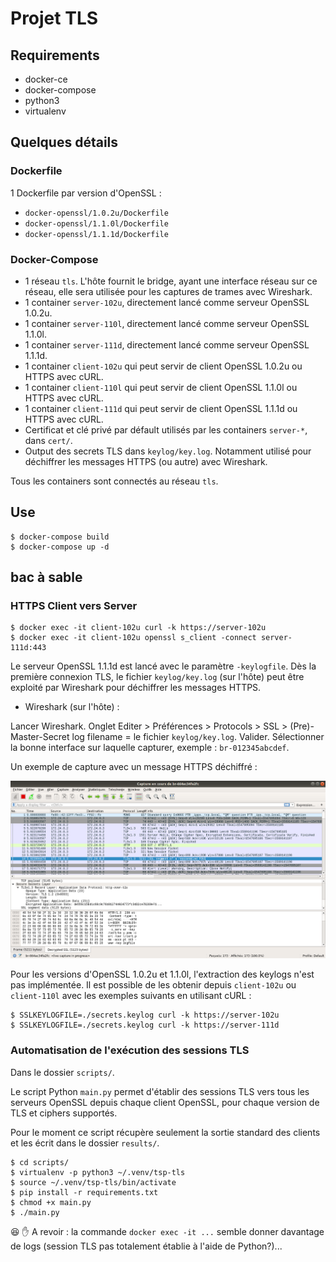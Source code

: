 # Projet TLS

## Requirements

- docker-ce
- docker-compose
- python3
- virtualenv

## Quelques détails

### Dockerfile

1 Dockerfile par version d'OpenSSL :
- `docker-openssl/1.0.2u/Dockerfile`
- `docker-openssl/1.1.0l/Dockerfile`
- `docker-openssl/1.1.1d/Dockerfile`

### Docker-Compose

- 1 réseau `tls`. L'hôte fournit le bridge, ayant une interface réseau sur ce réseau, elle sera utilisée pour les captures de trames avec Wireshark.
- 1 container `server-102u`, directement lancé comme serveur OpenSSL 1.0.2u.
- 1 container `server-110l`, directement lancé comme serveur OpenSSL 1.1.0l.
- 1 container `server-111d`, directement lancé comme serveur OpenSSL 1.1.1d.
- 1 container `client-102u` qui peut servir de client OpenSSL 1.0.2u ou HTTPS avec cURL.
- 1 container `client-110l` qui peut servir de client OpenSSL 1.1.0l ou HTTPS avec cURL.
- 1 container `client-111d` qui peut servir de client OpenSSL 1.1.1d ou HTTPS avec cURL.
- Certificat et clé privé par défault utilisés par les containers `server-*`, dans `cert/`.
- Output des secrets TLS dans `keylog/key.log`. Notamment utilisé pour déchiffrer les messages HTTPS (ou autre) avec Wireshark.

Tous les containers sont connectés au réseau `tls`.

## Use

```
$ docker-compose build
$ docker-compose up -d
```

## bac à sable

### HTTPS Client vers Server

```
$ docker exec -it client-102u curl -k https://server-102u
$ docker exec -it client-102u openssl s_client -connect server-111d:443
```

Le serveur OpenSSL 1.1.1d est lancé avec le paramètre `-keylogfile`. Dès la première connexion TLS, le fichier `keylog/key.log` (sur l'hôte) peut être exploité par Wireshark pour déchiffrer les messages HTTPS.

- Wireshark (sur l'hôte) :

Lancer Wireshark. Onglet Editer > Préférences > Protocols > SSL > (Pre)-Master-Secret log filename = le fichier `keylog/key.log`. Valider. Sélectionner la bonne interface sur laquelle capturer, exemple : `br-012345abcdef`.

Un exemple de capture avec un message HTTPS déchiffré :

![HTTPS déchiffré](img/wireshark_https_dechiffre.png)

Pour les versions d'OpenSSL 1.0.2u et 1.1.0l, l'extraction des keylogs n'est pas implémentée. Il est possible de les obtenir depuis `client-102u` ou `client-110l` avec les exemples suivants en utilisant cURL :

```
$ SSLKEYLOGFILE=./secrets.keylog curl -k https://server-102u
$ SSLKEYLOGFILE=./secrets.keylog curl -k https://server-111d
```

### Automatisation de l'exécution des sessions TLS

Dans le dossier `scripts/`.

Le script Python `main.py` permet d'établir des sessions TLS vers tous les serveurs OpenSSL depuis chaque client OpenSSL, pour chaque version de TLS et ciphers supportés.

Pour le moment ce script récupère seulement la sortie standard des clients et les écrit dans le dossier `results/`.

```
$ cd scripts/
$ virtualenv -p python3 ~/.venv/tsp-tls
$ source ~/.venv/tsp-tls/bin/activate
$ pip install -r requirements.txt
$ chmod +x main.py
$ ./main.py
```

:satisfied: :hand: A revoir : la commande `docker exec -it ...` semble donner davantage de logs (session TLS pas totalement établie à l'aide de Python?)...